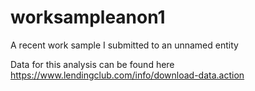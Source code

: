 # worksampleanon1
A recent work sample I submitted to an unnamed entity

Data for this analysis can be found here https://www.lendingclub.com/info/download-data.action
